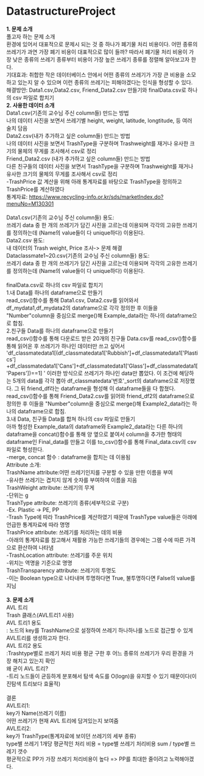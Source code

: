 # DatastructureProject
**1. 문제 소개** <br/>
풀고자 하는 문제 소개<br/>
환경에 있어서 대표적으로 문제시 되는 것 중 하나가 폐기물 처리 비용이다. 어떤 종류의 쓰레기가 과연 가장 폐기 비용이 대표적으로 많이 들까? 따라서 폐기물 처리 비용이 가장 낮은 종류의 쓰레기 종류부터 비용이 가장 높은 쓰레기 종류를 정렬해 알아보고자 한다. <br/>
기대효과: 취합한 작은 데이터베이스 안에서 어떤 종류의 쓰레기가 가장 큰 비용을 소모하고 있는지 알 수 있으며 이런 종류의 쓰레기는 피해야겠다는 인식을 형성할 수 있다.
해결방안:
Data1.csv,Data2.csv, Friend_Data2.csv 만들기와 finalData.csv로 하나의 csv 파일로 합치기
<br/>
**2. 사용한 데이터 소개** <br/>
Data1.csv(기존의 교수님 주신 column들) 만드는 방법 <br/>
나의 데이터 사진을 보면서 쓰레기별 height, weight, latitude, longtitude, 등 여러 술치 담음 <br/>
Data2.csv(내가 추가하고 싶은  column들) 만드는 방법 <br/>
나의 데이터 사진을 보면서 TrashType을 구분하며 Trashweight를 재거나 유사한 크기의 물체의 무게를 조사해서 csv로 정리 <br/>
 Friend_Data2.csv (내가 추가하고 싶은  column들) 만드는 방법 <br/>
다른 친구들의 데이터 사진을 보면서 TrashType을 구분하며 Trashweight를 재거나 유사한 크기의 물체의 무게를 조사해서 csv로 정리 <br/>
-TrashPrice 값 계산을 위해 아래 통계자료를 바탕으로 TrashType을 정의하고 TrashPrice를 계산하였다 <br/>
통계자료: https://www.recycling-info.or.kr/sds/marketIndex.do?menuNo=M130301 <br/>
<br/>
Data1.csv(기존의 교수님 주신 column들) 용도: <br/>
쓰레기 data 중 한 개의 쓰레기가 담긴 사진을 고르는데 이용되며 각각의 고유한 쓰레기를 정의하는데 (Name의 value들이 다 unique하다) 이용된다. <br/>
Data2.csv 용도:  <br/>
내 데이터의 Trash weight, Price 조사-> 문제 해결  <br/>
Dataclassmate1~20.csv(기존의 교수님 주신 column들) 용도: <br/>
쓰레기 data 중 한 개의 쓰레기가 담긴 사진을 고르는데 이용되며 각각의 고유한 쓰레기를 정의하는데 (Name의 value들이 다 unique하다) 이용된다. <br/>
<br/>
finalData.csv로 하나의 csv 파일로 합치기 <br/>
1.내 Data를 하나의 dataframe으로 만들기 <br/>
read_csv()함수를 통해 Data1.csv, Data2.csv를 읽어와서 df_mydata1,df_mydata2의  dataframe으로 각각 정의한 후 이들을 "Number"column을 중심으로 merge()해 Example_data라는 하나의 dataframe으로 합침. <br/>
2.친구들 Data를 하나의 dataframe으로 만들기 <br/>
 read_csv()함수를 통해 다운로드 받은 20개의 친구들 Data.csv를 read_csv()함수를 통해 읽어온 후 쓰레기가 하나인 데이터만 쓰고 싶어서 <br/> 'df_classmatedata1[(df_classmatedata1['Rubbish']+df_classmatedata1['Plastics'] +df_classmatedata1['Cans']+df_classmatedata1['Glass']+df_classmatedata1['Papers'])==1] ' 이러한 방식으로 쓰레기가 하나인 data만 뽑았다.  이 조건에 해당하는 5개의 data를 각각 뽑아 df_classmatedata'번호'_sort의 dataframe으로 저장했다. 그 뒤 friend_df라는 dataframe을 형성해 이 dataframe들을 다 합쳤다.  <br/>
read_csv()함수를 통해 Friend_Data2.csv를 읽어와  friend_df2의 dataframe으로 정의한 후  이들을 "Number"column을 중심으로 merge()해 Example2_data라는 하나의 dataframe으로 합침. <br/>
3.내 Data, 친구들 Data를 합쳐 하나의 csv 파일로 만들기 <br/>
아까 형성한 Example_data의 dataframe와 Example2_data라는 다른 하나의 dataframe을 concat()함수를 통해 양 옆으로 붙여서 column을 추가한 형태의 dataframe인 Final_data를 만들고 이를 to_csv()함수를 통해 Final_data.csv의 csv파일로 형성한다. <br/>
-merge, concat 함수 : dataframe을 합치는 데 이용됨
<br/>
Attribute 소개: <br/>
TrashName attribute:어떤 쓰레기인지를 구분할 수 있을 만한 이름을 부여 <br/>
-유사한 쓰레기는 겹치지 않게 숫자를 부여하여 이름을 지음 <br/>
TrashWeight attribute: 쓰레기의 무게 <br/>
-단위는 g <br/>
TrashType attribute:  쓰레기의 종류(세부적으로 구분) <br/>
-Ex. Plastic -> PE, PP <br/>
-Trash Type에 따라 TrashPrice를 계산하였기 때문에 TrashType value들은 아래에 언급한 통계자료에 따라 명명 <br/>
 TrashPrice attribute: 쓰레기를 처리하는 데의 비용 <br/>
-아래의 통계자료를 참고해서 재활용 가능한 쓰레기들의 경우에는 그램 수에 따른 가격으로 환산하여 나타냄 <br/>
-TrashLocation attribute: 쓰레기를 주운 위치 <br/>
-위치는 역명을 기준으로 명명 <br/>
 TrashTransparency attribute: 쓰레기의 투명도 <br/>
-이는 Boolean type으로 나타내며 투명하다면 True, 불투명하다면 False의 value를 지님 <br/>
<br/>
**3. 문제 소개** <br/>
 AVL 트리 <br/>
Trash 클래스(AVL트리1 사용) <br/>
AVL 트리1 용도 <br/>
: 노드의 key를 TrashName으로 설정하여 쓰레기 하나하나를 노드로 접근할 수 있게 AVL트리를 생성하고자 한다. <br/>
AVL 트리2 용도 <br/>
:Trashtype별로 쓰레기 처리 비용 평균 구한 후 어느 종류의 쓰레기가 우리 환경을 가장 해치고 있는지 확인 <br/>
왜 굳이 AVL 트리? <br/>
-트리 노드들이 균등하게 분포해서 탐색 속도를 O(logn)을 유지할 수 있기 때문이다(이진탐색 트리보다 효율적) <br/>
<br/>
결론 <br/>
AVL트리1: <br/>
key가 Name(쓰레기 이름) <br/>
 어떤 쓰레기가 현재 AVL 트리에 담겨있는지 보여줌 <br/>
AVL트리2: <br/>
key가 TrashType(통계자료에 보이던 쓰레기의 세부 종류)  <br/>
type별 쓰레기 1개당 평균적인 처리 비용 = type별 쓰레기 처리비용 sum / type별 쓰레기 갯수 <br/>
평균적으로 PP가 가장 쓰레기 처리비용이 높다 => PP를 최대한 줄이려고 노력해야겠다. <br/>
